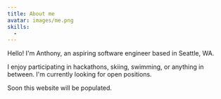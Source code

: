```yaml
---
title: About me
avatar: images/me.png
skills:
  - 
---
```


Hello! I'm Anthony, an aspiring software engineer based in Seattle, WA.

I enjoy participating in hackathons, skiing, swimming, or anything in between. I'm currently looking for open positions.

Soon this website will be populated.